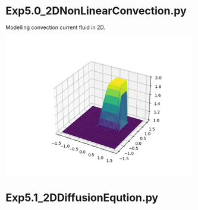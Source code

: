 # Exp5.0_2DNonLinearConvection.py

Modelling convection current fluid in 2D. 

![simulation of 2D Non Linear Convection](Exp5.0_simulation.png  "simulation")

# Exp5.1_2DDiffusionEqution.py
